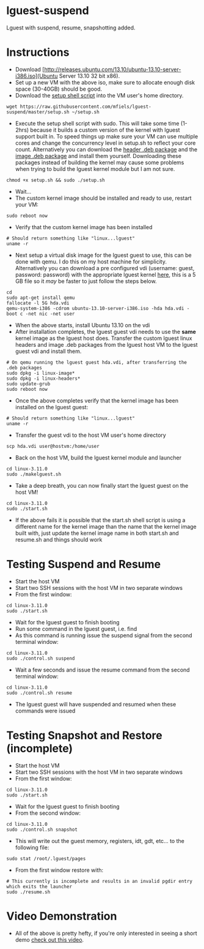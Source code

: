 lguest-suspend
==============

Lguest with suspend, resume, snapshotting added.

Instructions
============
* Download [http://releases.ubuntu.com/13.10/ubuntu-13.10-server-i386.iso](Ubuntu Server 13.10 32 bit x86).
* Set up a new VM with the above iso, make sure to allocate enough disk space (30-40GB) should be good.
* Download the [setup shell script](https://raw.githubusercontent.com/mfiels/lguest-suspend/master/setup.sh) into the VM user's home directory.
```
wget https://raw.githubusercontent.com/mfiels/lguest-suspend/master/setup.sh ~/setup.sh
```
* Execute the setup shell script with sudo. This will take some time (1-2hrs) because it builds a custom version of the kernel with lguest support built in. To speed things up make sure your VM can use multiple cores and change the concurrency level in setup.sh to reflect your core count. Alternatively you can download the [header .deb package](https://drive.google.com/file/d/0Bxb_HgWHzr7gYTBPbWh0V0h2NW8/edit?usp=sharing) and the [image .deb package](https://drive.google.com/file/d/0Bxb_HgWHzr7gUXZ2bWJ1anBVOTQ/edit?usp=sharing) and install them yourself. Downloading these packages instead of building the kernel may cause some problems when trying to build the lguest kernel module but I am not sure.
```
chmod +x setup.sh && sudo ./setup.sh
```
* Wait...
* The custom kernel image should be installed and ready to use, restart your VM:
```
sudo reboot now
```
* Verify that the custom kernel image has been installed
```
# Should return something like "linux...lguest"
uname -r
```
* Next setup a virtual disk image for the lguest guest to use, this can be done with qemu. I do this on my host machine for simplicity. Alternatively you can download a pre configured vdi (username: guest, password: password) with the appropriate lguest kernel [here](https://drive.google.com/file/d/0Bxb_HgWHzr7gTFE3UWJTSFI5cnM/edit?usp=sharing), this is a 5 GB file so it *may* be faster to just follow the steps below.
```
cd
sudo apt-get install qemu
fallocate -l 5G hda.vdi
qemu-system-i386 -cdrom ubuntu-13.10-server-i386.iso -hda hda.vdi -boot c -net nic -net user
```
* When the above starts, install Ubuntu 13.10 on the vdi
* After installation completes, the lguest guest vdi needs to use the **same** kernel image as the lguest host does. Transfer the custom lguest linux headers and image .deb packages from the lguest host VM to the lguest guest vdi and install them.
```
# On qemu running the lguest guest hda.vdi, after transferring the .deb packages
sudo dpkg -i linux-image*
sudo dpkg -i linux-headers*
sudo update-grub
sudo reboot now
```
* Once the above completes verify that the kernel image has been installed on the lguest guest:
```
# Should return something like "linux...lguest"
uname -r
```
* Transfer the guest vdi to the host VM user's home directory
```
scp hda.vdi user@hostvm:/home/user
```
* Back on the host VM, build the lguest kernel module and launcher
```
cd linux-3.11.0
sudo ./makelguest.sh
```
* Take a deep breath, you can now finally start the lguest guest on the host VM!
```
cd linux-3.11.0
sudo ./start.sh
```
* If the above fails it is possible that the start.sh shell script is using a different name for the kernel image than the name that the kernel image built with, just update the kernel image name in both start.sh and resume.sh and things should work

Testing Suspend and Resume
==========================
* Start the host VM
* Start two SSH sessions with the host VM in two separate windows
* From the first window:
```
cd linux-3.11.0
sudo ./start.sh
```
* Wait for the lguest guest to finish booting
* Run some command in the lguest guest, i.e. find
* As this command is running issue the suspend signal from the second terminal window:
```
cd linux-3.11.0
sudo ./control.sh suspend
```
* Wait a few seconds and issue the resume command from the second terminal window:
```
cd linux-3.11.0
sudo ./control.sh resume
```
* The lguest guest will have suspended and resumed when these commands were issued

Testing Snapshot and Restore (incomplete)
=========================================
* Start the host VM
* Start two SSH sessions with the host VM in two separate windows
* From the first window:
```
cd linux-3.11.0
sudo ./start.sh
```
* Wait for the lguest guest to finish booting
* From the second window:
```
cd linux-3.11.0
sudo ./control.sh snapshot
```
* This will write out the guest memory, registers, idt, gdt, etc... to the following file:
```
sudo stat /root/.lguest/pages
```
* From the first window restore with:
```
# This currently is incomplete and results in an invalid pgdir entry which exits the launcher
sudo ./resume.sh
```

Video Demonstration
===================
* All of the above is pretty hefty, if you're only interested in seeing a short demo [check out this video](https://www.youtube.com/watch?v=5E9QW9w2qOg).
